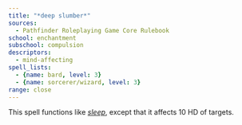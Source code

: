 ```yaml
---
title: "*deep slumber*"
sources:
  - Pathfinder Roleplaying Game Core Rulebook
school: enchantment
subschool: compulsion
descriptors:
  - mind-affecting
spell_lists:
  - {name: bard, level: 3}
  - {name: sorcerer/wizard, level: 3}
range: close
---
```


This spell functions like [*sleep*](/spells/sleep/), except that it affects 10 HD of targets.

